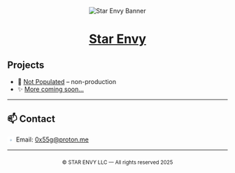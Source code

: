 <p align="center">
  <img src="../images/starenvybanner.png" alt="Star Envy Banner" style="max-width: 100%; height: auto;" />
</p>

<h1 align="center"><strong><u>Star Envy</u></strong></h1>

## Projects

- 🔧 [Not Populated](https://github.com/btvert/) – non-production
- ✨ [More coming soon...](#)

---

## 📫 Contact

<p>
  <img src="images/staricon.svg" width="16" style="vertical-align: middle;" />
  Email: <a href="mailto:0x55g@proton.me">0x55g@proton.me</a>
</p>

---

<p align="center"><sub>© STAR ENVY LLC — All rights reserved 2025</sub></p>
